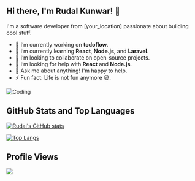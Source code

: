 ## Hi there, I'm Rudal Kunwar! 👋

I'm a software developer from [your_location] passionate about building cool stuff.

- 🔭 I’m currently working on **todoflow**.
- 🌱 I’m currently learning **React**, **Node.js**, and **Laravel**.
- 👯 I’m looking to collaborate on open-source projects.
- 🤔 I’m looking for help with **React** and **Node.js**.
- 💬 Ask me about anything! I'm happy to help.
- ⚡ Fun fact: Life is not fun anymore 😪.

![Coding](https://media.giphy.com/media/3o7buirYcmV5nSwIRW/giphy.gif)

## GitHub Stats and Top Languages
[![Rudal's GitHub stats](https://github-readme-stats.vercel.app/api?username=rudalkunwar&show_icons=true&theme=radical)](https://github.com/anuraghazra/github-readme-stats)

[![Top Langs](https://github-readme-stats.vercel.app/api/top-langs/?username=rudalkunwar&layout=compact)](https://github.com/anuraghazra/github-readme-stats)

## Profile Views
![](https://komarev.com/ghpvc/?username=rudalkunwar&color=blue)

